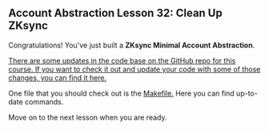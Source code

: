 ## Account Abstraction Lesson 32: Clean Up ZKsync

Congratulations! You've just built a **ZKsync Minimal Account Abstraction**. 

[There are some updates in the code base on the GitHub repo for this course. If you want to check it out and update your code with some of those changes, you can find it here.](https://github.com/Cyfrin/minimal-account-abstraction/tree/main)

One file that you should check out is the [Makefile.](https://github.com/Cyfrin/minimal-account-abstraction/blob/main/Makefile) Here you can find up-to-date commands.

Move on to the next lesson when you are ready.
